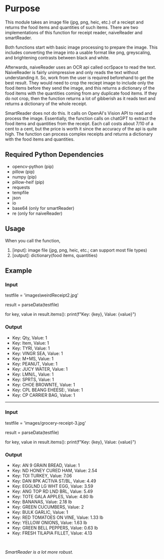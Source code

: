 # Purpose
This module takes an image file (jpg, png, heic, etc.) of a reciept and returns the food items and quantities of such items. There are two implementations of this function for receipt reader, naiveReader and smartReader.

Both functions start with basic image processing to prepare the image. This includes converting the image into a usable format like png, greyscaling, and brightening contrasts between black and white.

Afterwards, naiveReader uses an OCR api called ocrSpace to read the text. NaiveReader is fairly unimpressive and only reads the text without understanding it. So, work from the user is required beforehand to get the best result. They would need to crop the reciept image to include only the food items before they send the image, and this returns a dictionary of the food items with the quantities coming from any duplicate food items. If they do not crop, then the function returns a lot of gibberish as it reads text and returns a dictionary of the whole receipt.

SmartReader does not do this. It calls on OpenAI's Vision API to read and process the image. Essentially, the function calls on chatGPT to extract the food items and quantities from the receipt. Each call costs about 7/10 of a cent to a cent, but the price is worth it since the accuracy of the api is quite high. The function can process complex receipts and returns a dictionary with the food items and quantities.


## Required Python Dependencies
- opencv-python (pip)
- pillow (pip)
- numpy (pip)
- pillow-heif (pip)
- requests
- tempfile
- json
- io
- base64 (only for smartReader)
- re (only for naiveReader)


## Usage
When you call the function,

1. [input]: image file (jpg, png, heic, etc.; can support most file types)
2. [output]: dictionary(food items, quantities)


## Example
### Input
testfile = 'images\weirdReceipt2.jpg'

result = parseData(testfile)

for key, value in result.items():
    print(f"Key: {key}, Value: {value}")

### Output
- Key: Qty, Value: 1
- Key: Item, Value: 1
- Key: TYRI, Value: 1
- Key: VINGR SEA, Value: 1
- Key: M+MS, Value: 1
- Key: PEANUT, Value: 1
- Key: JUCY WATER, Value: 1
- Key: LMN/L, Value: 1
- Key: SPRTS, Value: 1
- Key: CHOE BROWNTE, Value: 1
- Key: CPL BEANG EHEESE:, Value: 1
- Key: CP CARRIER BAG, Value: 1

---

### Input
testfile = 'images/grocery-receipt-3.jpg'

result = parseData(testfile)

for key, value in result.items():
    print(f"Key: {key}, Value: {value}")

### Output
- Key: AN 9 GRAIN BREAD, Value: 1
- Key: ND HONEY CURED HAM, Value: 2.54
- Key: TOI TURKEY, Value: 7.06
- Key: DAN 8PK ACTIVA ST/BL, Value: 4.49
- Key: EGGLND LG WHT EGG, Value: 3.59
- Key: ANG TOP RD LND BRL, Value: 5.49
- Key: TOTE GALA APPLES, Value: 4.80 lb
- Key: BANANAS, Value: 2.18 lb
- Key: GREEN CUCUMBERS, Value: 2
- Key: BULK GARLIC, Value: 1
- Key: RED TOMATOES ON VINE, Value: 1.33 lb
- Key: YELLOW ONIONS, Value: 1.63 lb
- Key: GREEN BELL PEPPERS, Value: 0.63 lb
- Key: FRESH TILAPIA FILLET, Value: 4.13

<br>

*SmartReader is a lot more robust.*
